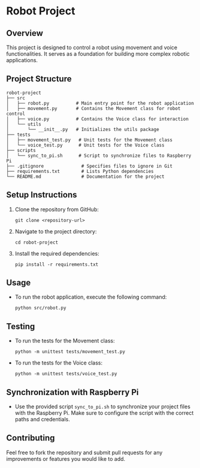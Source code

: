 # Robot Project

## Overview
This project is designed to control a robot using movement and voice functionalities. It serves as a foundation for building more complex robotic applications.

## Project Structure
```
robot-project
├── src
│   ├── robot.py          # Main entry point for the robot application
│   ├── movement.py       # Contains the Movement class for robot control
│   ├── voice.py          # Contains the Voice class for interaction
│   └── utils
│       └── __init__.py   # Initializes the utils package
├── tests
│   ├── movement_test.py   # Unit tests for the Movement class
│   └── voice_test.py      # Unit tests for the Voice class
├── scripts
│   └── sync_to_pi.sh      # Script to synchronize files to Raspberry Pi
├── .gitignore              # Specifies files to ignore in Git
├── requirements.txt        # Lists Python dependencies
└── README.md               # Documentation for the project
```

## Setup Instructions
1. Clone the repository from GitHub:
   ```
   git clone <repository-url>
   ```
2. Navigate to the project directory:
   ```
   cd robot-project
   ```
3. Install the required dependencies:
   ```
   pip install -r requirements.txt
   ```

## Usage
- To run the robot application, execute the following command:
  ```
  python src/robot.py
  ```

## Testing
- To run the tests for the Movement class:
  ```
  python -m unittest tests/movement_test.py
  ```
- To run the tests for the Voice class:
  ```
  python -m unittest tests/voice_test.py
  ```

## Synchronization with Raspberry Pi
- Use the provided script `sync_to_pi.sh` to synchronize your project files with the Raspberry Pi. Make sure to configure the script with the correct paths and credentials.

## Contributing
Feel free to fork the repository and submit pull requests for any improvements or features you would like to add.